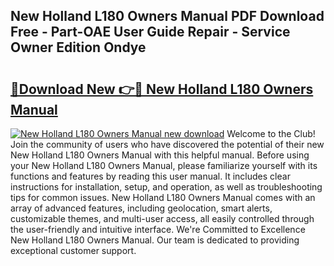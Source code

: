 ## New Holland L180 Owners Manual PDF Download Free - Part-OAE User Guide Repair - Service Owner Edition Ondye

# <h2><a href="http://bc87263.oget.top/?id=New+Holland+L180+Owners+Manual">🔗Download New 👉🔴 New Holland L180 Owners Manual</a></h2>

[![New Holland L180 Owners Manual new download](https://i.imgur.com/5g1atiW.png)](http://bc87263.oget.top/?id=New+Holland+L180+Owners+Manual)
Welcome to the Club! Join the community of users who have discovered the potential of their new New Holland L180 Owners Manual with this helpful manual. Before using your New Holland L180 Owners Manual, please familiarize yourself with its functions and features by reading this user manual. It includes clear instructions for installation, setup, and operation, as well as troubleshooting tips for common issues. New Holland L180 Owners Manual comes with an array of advanced features, including geolocation, smart alerts, customizable themes, and multi-user access, all easily controlled through the user-friendly and intuitive interface. We're Committed to Excellence New Holland L180 Owners Manual. Our team is dedicated to providing exceptional customer support.
